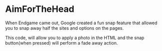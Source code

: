 # AimForTheHead


When Endgame came out, Google created a fun snap feature that allowed you to snap away half the sites and options on the pages.

This code, will allow you to apply a photo in the HTML and the snap button(when pressed) will perform a fade away action.

